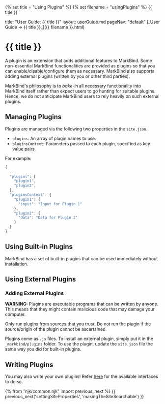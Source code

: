 {% set title = "Using Plugins" %}
{% set filename = "usingPlugins" %}
<span id="title" class="d-none">{{ title }}</span>

<frontmatter>
  title: "User Guide: {{ title }}"
  layout: userGuide.md
  pageNav: "default"
</frontmatter>

<span id="link" class="d-none">
<md>[_User Guide → {{ title }}_]({{ filename }}.html)</md>
</span>

# {{ title }}

<div class="lead" id="overview">

A plugin is an extension that adds additional features to MarkBind. Some non-essential MarkBind functionalities are provided as plugins so that you can enable/disable/configure them as necessary. MarkBind also supports adding external plugins (written by you or other third parties).
</div>

<box type="info">

MarkBind's philosophy is to _bake-in_ all necessary functionality into MarkBind itself rather than expect users to go hunting for suitable plugins. Hence, we do not anticipate MarkBind users to rely heavily on such external plugins.
</box>

## Managing Plugins

Plugins are managed via the following two properties in the `site.json`.

* `plugins`: An array of plugin names to use.
* `pluginsContext`: Parameters passed to each plugin, specified as key-value pairs.

For example:

```js
{
  ...
  "plugins": [
    "plugin1",
    "plugin2",
  ],
  "pluginsContext": {
    "plugin1": {
      "input": "Input for Plugin 1"
    },
    "plugin2": {
      "data": "Data for Plugin 2"
    }
  }
}
```

## Using Built-in Plugins


MarkBind has a set of built-in plugins that can be used immediately without installation.

<include src="plugins/algolia.md" />
<include src="plugins/codeBlockCopyButtons.md" />
<include src="plugins/codeBlockWrapButtons.md" />
<include src="plugins/tags.md" />
<include src="plugins/googleAnalytics.md" />
<include src="plugins/disqus.md" />

## Using External Plugins

### Adding External Plugins

<tip-box type="warning">

**WARNING:** Plugins are executable programs that can be written by anyone. This means that they might contain malicious code that may damage your computer.

Only run plugins from sources that you trust. Do not run the plugin if the source/origin of the plugin cannot be ascertained.
</tip-box>

Plugins come as `.js` files. To install an external plugin, simply put it in the `_markbind/plugins` folder. To use the plugin, update the `site.json` file the same way you did for built-in plugins.


## Writing Plugins

You may also write your own plugins! Refer [here](https://markbind.org/devdocs/devGuide/writingPlugins.html) for the available interfaces to do so.

{% from "njk/common.njk" import previous_next %}
{{ previous_next('settingSiteProperties', 'makingTheSiteSearchable') }}
